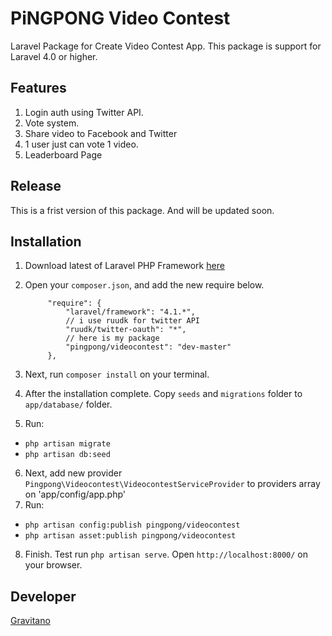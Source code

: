 PiNGPONG Video Contest
============

Laravel Package for Create Video Contest App. This package is support for Laravel 4.0 or higher.

Features
---------
1. Login auth using Twitter API.
2. Vote system.
3. Share video  to Facebook and Twitter
4. 1 user just can vote 1 video.
5. Leaderboard Page

Release
--------
This is a frist version of this package. And will be updated soon.

Installation
--------------
1. Download latest of Laravel PHP Framework [here](http://laravel.com)
2. Open your `composer.json`, and add the new require below.

    		"require": {
	    		"laravel/framework": "4.1.*",
	    		// i use ruudk for twitter API
	    		"ruudk/twitter-oauth": "*",
	    		// here is my package
	    		"pingpong/videocontest": "dev-master"
    		},

3. Next, run `composer install` on your terminal.
4. After the installation complete. Copy `seeds` and `migrations` folder to `app/database/` folder.
5. Run:
 - `php artisan migrate`
 - `php artisan db:seed`
6. Next, add new provider `Pingpong\Videocontest\VideocontestServiceProvider` to providers array on 'app/config/app.php'
7. Run:
 - `php artisan config:publish pingpong/videocontest`
 - `php artisan asset:publish pingpong/videocontest`
8. Finish. Test run `php artisan serve`. Open `http://localhost:8000/` on your browser. 


Developer
---------
[Gravitano](https://github.com/gravitano)


